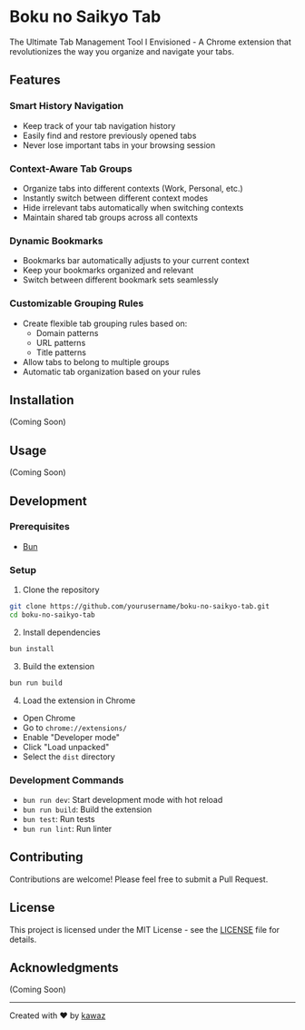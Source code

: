 # Boku no Saikyo Tab

The Ultimate Tab Management Tool I Envisioned - A Chrome extension that revolutionizes the way you organize and navigate your tabs.

## Features

### Smart History Navigation
- Keep track of your tab navigation history
- Easily find and restore previously opened tabs
- Never lose important tabs in your browsing session

### Context-Aware Tab Groups
- Organize tabs into different contexts (Work, Personal, etc.)
- Instantly switch between different context modes
- Hide irrelevant tabs automatically when switching contexts
- Maintain shared tab groups across all contexts

### Dynamic Bookmarks
- Bookmarks bar automatically adjusts to your current context
- Keep your bookmarks organized and relevant
- Switch between different bookmark sets seamlessly

### Customizable Grouping Rules
- Create flexible tab grouping rules based on:
  - Domain patterns
  - URL patterns
  - Title patterns
- Allow tabs to belong to multiple groups
- Automatic tab organization based on your rules

## Installation

(Coming Soon)

## Usage

(Coming Soon)

## Development

### Prerequisites
- [Bun](https://bun.sh/)

### Setup
1. Clone the repository
```bash
git clone https://github.com/yourusername/boku-no-saikyo-tab.git
cd boku-no-saikyo-tab
```

2. Install dependencies
```bash
bun install
```

3. Build the extension
```bash
bun run build
```

4. Load the extension in Chrome
- Open Chrome
- Go to `chrome://extensions/`
- Enable "Developer mode"
- Click "Load unpacked"
- Select the `dist` directory

### Development Commands
- `bun run dev`: Start development mode with hot reload
- `bun run build`: Build the extension
- `bun test`: Run tests
- `bun run lint`: Run linter

## Contributing

Contributions are welcome! Please feel free to submit a Pull Request.

## License

This project is licensed under the MIT License - see the [LICENSE](LICENSE) file for details.

## Acknowledgments

(Coming Soon)

---

Created with ❤️ by [kawaz](https://github.com/kawaz)
